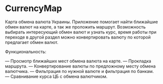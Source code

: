 # CurrencyMap
Карта обмена валюта Украины.
Приложение помогает найти ближайшие обмен валют на карте, а так же проложить маршрут.
Возможность выбирать интересующий обмен валют и узнать курс, время работы при переходе в другой раздел можно конвертировать валюту по которой предлагает обмен валют.

Функциональность:

 — Просмотр ближайших мест обмена валюта на карте. 
 — Прокладка маршрута.
 — Конвертирование валюты по предложному месту обмена валютчика.
 — Фильтрация по нужной валюте и фильтрация по банкам.
 — Сравнивание курса ЦБ с обмена валютчиком.
